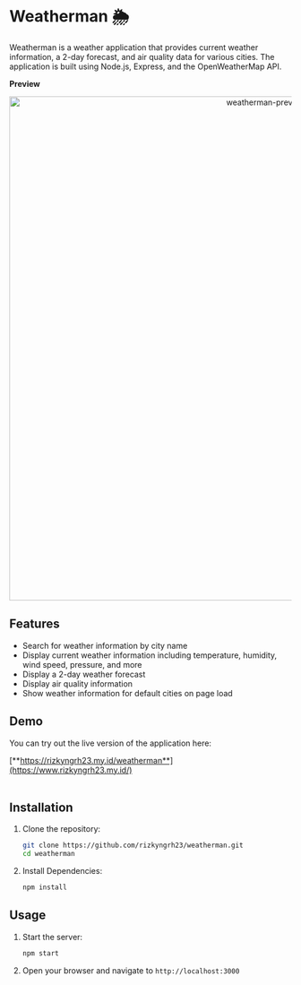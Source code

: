 # Weatherman 🌦️

Weatherman is a weather application that provides current weather information, a 2-day forecast, and air quality data for various cities. The application is built using Node.js, Express, and the OpenWeatherMap API.

**Preview**
<div align="center">
  <img src="https://github.com/user-attachments/assets/122f1c79-db1c-46c9-964e-bd969b8fcd5a" alt="weatherman-preview" width="900" />
</div>

## Features

- Search for weather information by city name
- Display current weather information including temperature, humidity, wind speed, pressure, and more
- Display a 2-day weather forecast
- Display air quality information
- Show weather information for default cities on page load

## Demo

You can try out the live version of the application here:

[**https://rizkyngrh23.my.id/weatherman**](https://www.rizkyngrh23.my.id/)
<br>
<br>

## Installation

1. Clone the repository:

   ```sh
   git clone https://github.com/rizkyngrh23/weatherman.git
   cd weatherman

2. Install Dependencies:

   ```sh
   npm install

## Usage

1. Start the server:
   
   ```sh
   npm start

2. Open your browser and navigate to ```http://localhost:3000```
